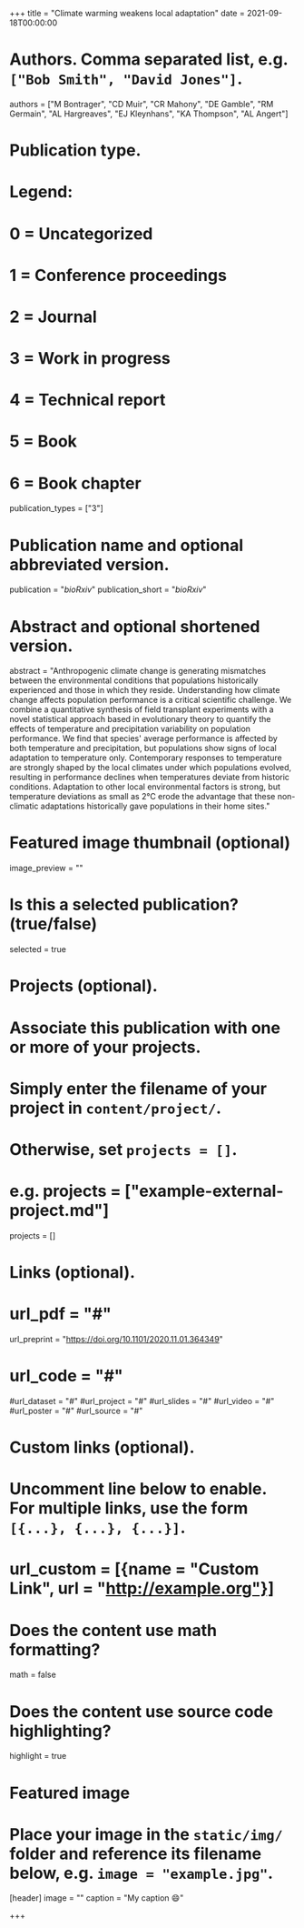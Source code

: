 +++
title = "Climate warming weakens local adaptation"
date = 2021-09-18T00:00:00

# Authors. Comma separated list, e.g. `["Bob Smith", "David Jones"]`.
authors = ["M Bontrager", "CD Muir", "CR Mahony", "DE Gamble", "RM Germain", "AL Hargreaves", "EJ Kleynhans", "KA Thompson", "AL Angert"]

# Publication type.
# Legend:
# 0 = Uncategorized
# 1 = Conference proceedings
# 2 = Journal
# 3 = Work in progress
# 4 = Technical report
# 5 = Book
# 6 = Book chapter
publication_types = ["3"]

# Publication name and optional abbreviated version.
publication = "*bioRxiv*"
publication_short = "*bioRxiv*"

# Abstract and optional shortened version.
abstract = "Anthropogenic climate change is generating mismatches between the environmental conditions that populations historically experienced and those in which they reside. Understanding how climate change affects population performance is a critical scientific challenge. We combine a quantitative synthesis of field transplant experiments with a novel statistical approach based in evolutionary theory to quantify the effects of temperature and precipitation variability on population performance. We find that species' average performance is affected by both temperature and precipitation, but populations show signs of local adaptation to temperature only. Contemporary responses to temperature are strongly shaped by the local climates under which populations evolved, resulting in performance declines when temperatures deviate from historic conditions. Adaptation to other local environmental factors is strong, but temperature deviations as small as 2°C erode the advantage that these non-climatic adaptations historically gave populations in their home sites."

# Featured image thumbnail (optional)
image_preview = ""

# Is this a selected publication? (true/false)
selected = true

# Projects (optional).
#   Associate this publication with one or more of your projects.
#   Simply enter the filename of your project in `content/project/`.
#   Otherwise, set `projects = []`.
#   e.g. projects = ["example-external-project.md"]
projects = []

# Links (optional).
# url_pdf = "#"
url_preprint = "https://doi.org/10.1101/2020.11.01.364349"
# url_code = "#"
#url_dataset = "#"
#url_project = "#"
#url_slides = "#"
#url_video = "#"
#url_poster = "#"
#url_source = "#"

# Custom links (optional).
#   Uncomment line below to enable. For multiple links, use the form `[{...}, {...}, {...}]`.
# url_custom = [{name = "Custom Link", url = "http://example.org"}]

# Does the content use math formatting?
math = false

# Does the content use source code highlighting?
highlight = true

# Featured image
# Place your image in the `static/img/` folder and reference its filename below, e.g. `image = "example.jpg"`.
[header]
image = ""
caption = "My caption :smile:"

+++
